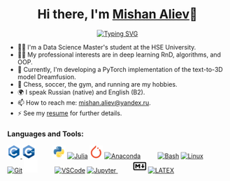 <h1 align="center">Hi there, I'm <a href="https://github.com/thecrazymage">Mishan Aliev</a>👋</h1>

<p align="center">
<a href="https://git.io/typing-svg"><img src="https://readme-typing-svg.demolab.com?font=Fira+Code&weight=600&size=24&pause=1000&color=5204F7&center=true&vCenter=true&width=435&lines=Welcome+to+my+GitHub+profile!" alt="Typing SVG" /></a>
</p>

- 👨‍🎓 I'm a Data Science Master's student at the HSE University.
- 👨‍💻 My professional interests are in deep learning RnD, algorithms, and OOP.
- 🚀 Currently, I'm developing a PyTorch implementation of the text-to-3D model Dreamfusion.
- 🌟 Chess, soccer, the gym, and running are my hobbies.
- 🌍 I speak Russian (native) and English (B2).
- 📫 How to reach me: mishan.aliev@yandex.ru.
- ⚡ See my [resume](https://github.com/thecrazymage/Resume) for further details.

<h3 align="left">Languages and Tools:</h3>

<a href="https://www.cprogramming.com/" target="_blank" rel="noreferrer"> <img src="https://raw.githubusercontent.com/devicons/devicon/master/icons/c/c-original.svg" width="30" alt="C"/> </a>
<a href="https://docs.microsoft.com/en-us/cpp/?view=msvc-170" target="_blank" rel="noreferrer"><img src="https://raw.githubusercontent.com/devicons/devicon/master/icons/cplusplus/cplusplus-original.svg" height="30" alt="C++" /></a>
&nbsp;&nbsp;&nbsp;&nbsp;&nbsp;&nbsp;&nbsp;&nbsp;
<a href="https://docs.python.org/3/" target="_blank" rel="noreferrer"><img src="https://raw.githubusercontent.com/devicons/devicon/master/icons/python/python-original.svg" height="30" alt="Python" /></a>
<a href="https://julialang.org/" target="_blank" rel="noreferrer"><img src="https://julialang.org/assets/infra/logo.svg" height="30" alt="Julia" /></a>
<a href="https://pytorch.org/docs/stable/index.html" target="_blank" rel="noreferrer"><img src="https://raw.githubusercontent.com/devicons/devicon/master/icons/pytorch/pytorch-original.svg" height="30" alt="PyTorch" /></a>
<a href="https://www.anaconda.com/" target="_blank" rel="noreferrer"><img src="https://img.icons8.com/fluency/512/anaconda--v2.png" height="30" alt="Anaconda" /></a>
&nbsp;&nbsp;&nbsp;&nbsp;&nbsp;&nbsp;&nbsp;&nbsp;
<a href="https://www.gnu.org/software/bash/" target="_blank" rel="noreferrer"> <img src="https://www.vectorlogo.zone/logos/gnu_bash/gnu_bash-icon.svg" height="30" alt="Bash"/></a>
<a href="https://www.linux.org/" target="_blank" rel="noreferrer"> <img src="https://raw.githubusercontent.com/daniilshat/daniilshat/2d7eafe5250314b3d422c86b35de062e0f1f5178/icons/linux.svg" height="30" alt="Linux"/></a>
&nbsp;&nbsp;&nbsp;&nbsp;&nbsp;&nbsp;&nbsp;&nbsp;
<a href="https://git-scm.com/" target="_blank" rel="noreferrer"> <img src="https://www.vectorlogo.zone/logos/git-scm/git-scm-icon.svg" height="30" alt="Git"/></a>
<a href="https://github.com/thecrazymage" target="_blank" rel="noreferrer"> <img src="icons\GitHub.png" height="30" alt="GitHub"/></a>
&nbsp;&nbsp;&nbsp;&nbsp;&nbsp;&nbsp;&nbsp;&nbsp;
<a href="https://code.visualstudio.com/" target="_blank" rel="noreferrer"> <img src="https://raw.githubusercontent.com/daniilshat/daniilshat/2583381c09497c680369e95dce7e029d93484d94/icons/VS-code.svg" height="30" alt="VSCode"/></a>
<a href="https://jupyter.org/" target="_blank" rel="noreferrer"> <img src="https://raw.githubusercontent.com/daniilshat/daniilshat/2583381c09497c680369e95dce7e029d93484d94/icons/Jupyter.svg" height="30" alt="Jupyter"/> </a>
&nbsp;&nbsp;&nbsp;&nbsp;&nbsp;&nbsp;&nbsp;&nbsp;
<a href="https://www.markdownguide.org/basic-syntax/" target="_blank" rel="noreferrer"><img src="https://raw.githubusercontent.com/devicons/devicon/master/icons/markdown/markdown-original.svg" height="30" alt="Markdown" /></a>
<a href="https://www.latex-project.org/help/documentation/" target="_blank" rel="noreferrer"><img src="https://upload.wikimedia.org/wikipedia/commons/4/45/LaTeX_project_logo_bird.svg" height="30" alt="LATEX" /></a>